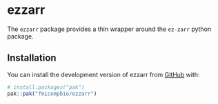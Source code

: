 
# ezzarr

<!-- badges: start -->
<!-- badges: end -->

The `ezzarr` package provides a thin wrapper around the `ez-zarr` python package.

## Installation

You can install the development version of ezzarr from [GitHub](https://github.com/) with:

``` r
# install.packages("pak")
pak::pak("fmicompbio/ezzarr")
```

